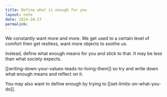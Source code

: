 ```yaml
---
title: Define what is enough for you
layout: note
date: 2024-10-27
permalink:
---
```


We constantly want more and more. We get used to a certain level of comfort then get restless, want more objects to soothe us. 

Instead, define what enough means for you and stick to that. It may be less than what society expects.

[[writing-down-your-values-leads-to-living-them]] so try and write down what enough means and reflect on it. 

You may also want to define enough by trying to [[set-limits-on-what-you-do]].



